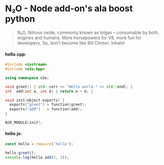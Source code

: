 # N₂O - Node add-on's ala boost python

> N₂O, Nitrous oxide, commonly known as lolgas – consumable by both, engines
> and humans. More horsepowers for V8, more fun for developers. So, don't
> become like Bill Clinton. Inhale!

#### hello.cpp:
````c++
#include <iostream>
#include <n2o.hpp>

using namespace n2o;

void greet() { std::cerr << "Hello world." << std::endl; }
int  add(int a, int b) { return a + b; }

void init(object exports) {
  exports["greet"] = function(greet);
  exports["add"]   = function(add);
}

N2O_MODULE(init);

````

#### hello.js:
````javascript
const hello = require('hello');

hello.greet();
console.log(hello.add(2, 3));
````
